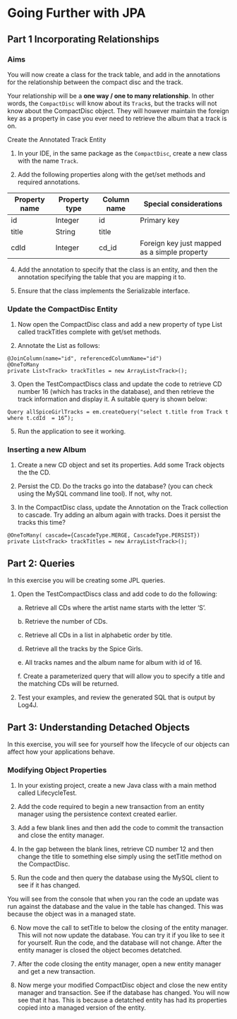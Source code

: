 # Going Further with JPA


## Part 1 Incorporating Relationships

### Aims
You will now create a class for the track table, and add in the annotations for the relationship between the compact disc and the track.

Your relationship will be a **one way / one to many relationship**. In other words, the `CompactDisc` will know about its `Track`s, but the tracks will not know about the CompactDisc object. They will however maintain the foreign key as a property in case you ever need to retrieve the album that a track is on.

Create the Annotated Track Entity
1.	In your IDE, in the same package as the `CompactDisc`, create a new class with the name `Track`.

2.	Add the following properties along with the get/set methods and required annotations.

| Property name | Property type | Column name |Special considerations |
---|---|---|---
| id	   |Integer| id | Primary key 
| title |String | title | |
|cdId | Integer | cd_id | Foreign key just mapped as a simple property |

4.	Add the annotation to specify that the class is an entity, and then the annotation specifying the table that you are mapping it to.

5.	Ensure that the class implements the Serializable interface.

### Update the CompactDisc Entity

1.	Now open the CompactDisc class and add a new property of type List<Track> called trackTitles complete with get/set methods.

2.	Annotate the List as follows:

```
@JoinColumn(name="id", referencedColumnName="id")
@OneToMany
private List<Track> trackTitles = new ArrayList<Track>();
```


3.	Open the TestCompactDiscs class and update the code to retrieve CD number 16 (which has tracks in the database), and then retrieve the track information and display it. A suitable query is shown below:

```
Query allSpiceGirlTracks = em.createQuery("select t.title from Track t where t.cdId  = 16”);
```

5.	Run the application to see it working.


### Inserting a new Album

1.	Create a new CD object and set its properties. Add some Track objects the the CD.

2.	Persist the CD. Do the tracks go into the database? (you can check using the MySQL command line tool). If not, why not. 

3.	In the CompactDisc class, update the Annotation on the Track collection to cascade. Try adding an album again with tracks. Does it persist the tracks this time?

```
@OneToMany( cascade={CascadeType.MERGE, CascadeType.PERSIST})
private List<Track> trackTitles = new ArrayList<Track>();
```



## Part 2: Queries
In this exercise you will be creating some JPL queries.

1.	Open the TestCompactDiscs class and add code to do the following:
    
    a.	Retrieve all CDs where the artist name starts with the letter ‘S’.

    b.	Retrieve the number of CDs.

    c.	Retrieve all CDs in a list in alphabetic order by title.

    d.	Retrieve all the tracks by the Spice Girls.

    e.	All tracks names and the album name for album with id of 16.

    f.	Create a parameterized query that will allow you to specify a title and the matching CDs will be returned.

2.	Test your examples, and review the generated SQL that is output by Log4J.


## Part 3: Understanding Detached Objects
In this exercise, you will see for yourself how the lifecycle of our objects can affect how your applications behave.

### Modifying Object Properties
1.	In your existing project, create a new Java class with a main method called LifecycleTest.

2.	Add the code required to begin a new transaction from an entity manager using the persistence context created earlier.

3.	Add a few blank lines and then add the code to commit the transaction and close the entity manager.

4.	In the gap between the blank lines, retrieve CD number 12 and then change the title to something else simply using the setTitle method on the CompactDisc. 

5.	Run the code and then query the database using the MySQL client to see if it has changed. 

You will see from the console that when you ran the code an update was run against the database and the value in the table has changed. This was because the object was in a  managed state.

6.	Now move the call to setTitle to below the closing of the entity manager. This will not now update the database. You can try it if you like to see it for yourself. Run the code, and the database will not change. After the entity manager is closed the object becomes detatched.

7.	After the code closing the entity manager, open a new entity manager and get a new transaction.

8.	Now merge your modified CompactDisc object and close the new entity manager and transaction. See if the database has changed. You will now see that it has. This is because a detatched entity has had its properties copied into a managed version of the entity.

